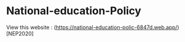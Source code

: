 # National-education-Policy
View this website : (https://national-education-polic-6847d.web.app/)[NEP2020]
